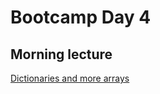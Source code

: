 # Bootcamp Day 4


## Morning lecture

[Dictionaries and more arrays](https://docs.google.com/presentation/d/1SwZgNAlrVPOhxUe63J75qV3UEstvwKB5GK-JiEiBeCs/edit#slide=id.p)

<!--

## Afternoon Lecture
[Slides](https://docs.google.com/presentation/d/1S_cQxSfdBpt2lYqX-6s1m1tDnwEFhcvoVLcqY3W4ch0/)

## Afternoon

[Linear Regression](../assignments/bootcamp/linear_regression/assignment/index.md)

## Daily Reflection

Please fill out [this survey](https://forms.gle/qyzDdwYqraEjBTzE9) today at the end of class. 

-->
